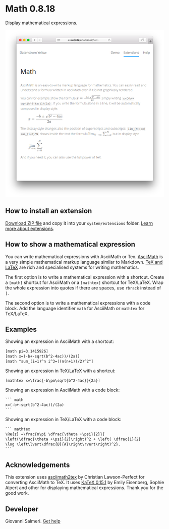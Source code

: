 Math 0.8.18
===========
Display mathematical expressions.

<p align="center"><img src="math-screenshot.png?raw=true" alt="Screenshot"></p>

## How to install an extension

[Download ZIP file](https://github.com/GiovanniSalmeri/yellow-math/archive/main.zip) and copy it into your `system/extensions` folder. [Learn more about extensions](https://github.com/annaesvensson/yellow-update).

## How to show a mathematical expression

You can write mathematical expressions with AsciiMath or Tex. [AsciiMath](http://asciimath.org/) is a very simple mathematical markup language similar to Markdown. [TeX and LaTeX](https://en.wikibooks.org/wiki/LaTeX/Mathematics) are rich and specialised systems for writing mathematics.

The first option is to write a mathematical expression with a shortcut. Create a `[math]` shortcut for AsciiMath or a `[mathtex]` shortcut for TeX/LaTeX. Wrap the whole expression into quotes if there are spaces, use `rbrack` instead of `]`.

The second option is to write a mathematical expressions with a code block. Add the language identifier `math` for AsciiMath or `mathtex` for TeX/LaTeX.

## Examples

Showing an expression in AsciiMath with a shortcut:

    [math pi=3.1415926]
    [math x=(-b+-sqrt(b^2-4ac))/(2a)]
    [math "sum_(i=1)^n i^3=((n(n+1))/2)^2"]

Showing an expression in TeX/LaTeX with a shortcut:

    [mathtex x=\frac{-b\pm\sqrt{b^2-4ac}}{2a}]

Showing an expression in AsciiMath with a code block:

    ``` math
    x=(-b+-sqrt(b^2-4ac))/(2a)
    ```

Showing an expression in TeX/LaTeX with a code block:

    ``` mathtex
    \Re{z} =\frac{n\pi \dfrac{\theta +\psi}{2}}{
    \left(\dfrac{\theta +\psi}{2}\right)^2 + \left( \dfrac{1}{2}
    \log \left\lvert\dfrac{B}{A}\right\rvert\right)^2}.
    ```

## Acknowledgements

This extension uses [asciimath2tex](https://github.com/christianp/asciimath2tex) by Christian Lawson-Perfect for converting AsciiMath to TeX. It uses [KaTeX 0.15.1](https://github.com/KaTeX/KaTeX) by Emily Eisenberg, Sophie Alpert and other for displaying mathematical expressions. Thank you for the good work.

## Developer

Giovanni Salmeri. [Get help](https://datenstrom.se/yellow/help/)
